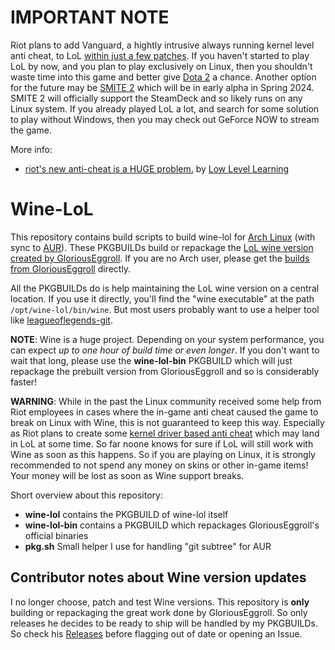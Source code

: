 IMPORTANT NOTE
==============

Riot plans to add Vanguard, a hightly intrusive always running kernel level anti cheat, to LoL [within just a few patches](https://www.leagueoflegends.com/en-us/news/game-updates/patch-14-4-notes/#patch-vanguard). If you haven't started to play LoL by now, and you plan to play exclusively on Linux, then you shouldn't waste time into this game and better give [Dota 2](https://www.dota2.com/) a chance. Another option for the future may be [SMITE 2](https://www.smite2.com/) which will be in early alpha in Spring 2024. SMITE 2 will officially support the SteamDeck and so likely runs on any Linux system. If you already played LoL a lot, and search for some solution to play without Windows, then you may check out GeForce NOW to stream the game.

More info:

* [riot's new anti-cheat is a HUGE problem.](https://www.youtube.com/watch?v=nk6aKV2rY7E) by [Low Level Learning](https://www.youtube.com/@LowLevelLearning)



Wine-LoL
========

This repository contains build scripts to build wine-lol for [Arch Linux](https://archlinux.org/) (with sync to [AUR](https://aur.archlinux.org/)). These PKGBUILDs build or repackage the [LoL wine version created by GloriousEggroll](https://github.com/GloriousEggroll/wine-ge-custom/). If you are no Arch user, please get the [builds from GloriousEggroll](https://github.com/GloriousEggroll/wine-ge-custom/releases?q=-LoL&expanded=true) directly.

All the PKGBUILDs do is help maintaining the LoL wine version on a central location. If you use it directly, you'll find the "wine executable" at the path `/opt/wine-lol/bin/wine`. But most users probably want to use a helper tool like [leagueoflegends-git](https://aur.archlinux.org/packages/leagueoflegends-git).

**NOTE**: Wine is a huge project. Depending on your system performance, you can expect *up to one hour of build time or even longer*. If you don't want to wait that long, please use the **wine-lol-bin** PKGBUILD which will just repackage the prebuilt version from GloriousEggroll and so is considerably faster!

**WARNING**: While in the past the Linux community received some help from Riot employees in cases where the in-game anti cheat caused the game to break on Linux with Wine, this is not guaranteed to keep this way. Especially as Riot plans to create some [kernel driver based anti cheat](https://eune.leagueoflegends.com/en-pl/news/dev/dev-null-anti-cheat-kernel-driver/) which may land in LoL at some time. So far noone knows for sure if LoL will still work with Wine as soon as this happens. So if you are playing on Linux, it is strongly recommended to not spend any money on skins or other in-game items! Your money will be lost as soon as Wine support breaks.

Short overview about this repository:

- **wine-lol** contains the PKGBUILD of wine-lol itself
- **wine-lol-bin** contains a PKGBUILD which repackages GloriousEggroll's official binaries
- **pkg.sh** Small helper I use for handling "git subtree" for AUR

Contributor notes about Wine version updates
--------------------------------------------

I no longer choose, patch and test Wine versions. This repository is **only** building or repackaging the great work done by GloriousEggroll. So only releases he decides to be ready to ship will be handled by my PKGBUILDs. So check his [Releases](https://github.com/GloriousEggroll/wine-ge-custom/releases?q=-LoL&expanded=true) before flagging out of date or opening an Issue.
